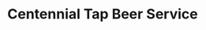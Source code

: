 ---
title: "Centennial Tap Beer Service"
url: /denver/centennial-tap-beer-service/
shop: alcohol
---